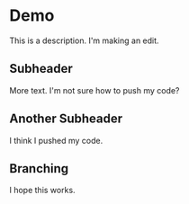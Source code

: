 # Demo

This is a description.
I'm making an edit.

## Subheader

More text.
I'm not sure how to push my code?

## Another Subheader
I think I pushed my code.

## Branching
I hope this works.
